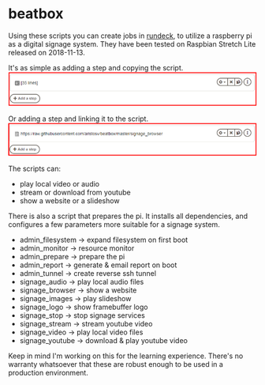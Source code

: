 # beatbox
Using these scripts you can create jobs in [rundeck](https://github.com/rundeck/rundeck), to utilize a raspberry pi as a digital signage system. They have been tested on Raspbian Stretch Lite released on 2018-11-13.

It's as simple as adding a step and copying the script.
![alt text](https://github.com/aristosv/beatbox/blob/master/example1.png)

Or adding a step and linking it to the script.
![alt text](https://github.com/aristosv/beatbox/blob/master/example2.png)

The scripts can:
- play local video or audio
- stream or download from youtube
- show a website or a slideshow

There is also a script that prepares the pi. It installs all dependencies, and configures a few parameters more suitable for a signage system.

- admin_filesystem -> expand filesystem on first boot
- admin_monitor -> resource monitor
- admin_prepare -> prepare the pi
- admin_report -> generate & email report on boot
- admin_tunnel -> create reverse ssh tunnel
- signage_audio -> play local audio files
- signage_browser -> show a website
- signage_images -> play slideshow
- signage_logo -> show framebuffer logo
- signage_stop -> stop signage services
- signage_stream -> stream youtube video
- signage_video -> play local video files
- signage_youtube -> download & play youtube video

Keep in mind I'm working on this for the learning experience. There's no warranty whatsoever that these are robust enough to be used in a production environment.

